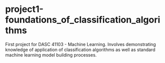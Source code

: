 # project1-foundations_of_classification_algorithms
First project for DASC 41103 - Machine Learning. Involves demonstrating knowledge of application of classification algorithms as well as standard machine learning model building processes.
